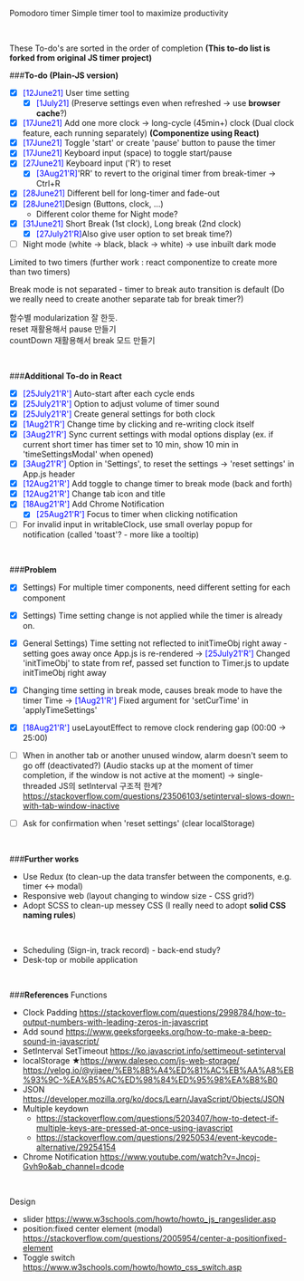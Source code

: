 Pomodoro timer
Simple timer tool to maximize productivity

</br>

These To-do's are sorted in the order of completion
**(This to-do list is forked from original JS timer project)**

###**To-do (Plain-JS version)**

- [x] <span style="color:blue">[12June21]</span> User time setting
  - [x] <span style="color:blue">[1July21]</span> (Preserve settings even when refreshed -> use **browser cache**?)
- [x] <span style="color:blue">[17June21]</span> Add one more clock → long-cycle (45min+) clock
      (Dual clock feature, each running separately)
      **(Componentize using React)**
- [x] <span style="color:blue">[17June21]</span> Toggle 'start' or create 'pause' button to pause the timer
- [x] <span style="color:blue">[17June21]</span> Keyboard input (space) to toggle start/pause
- [x] <span style="color:blue">[27June21]</span> Keyboard input ('R') to reset
  - [x] <span style="color:blue">[3Aug21'R]</span>'RR' to revert to the original timer from break-timer
        → Ctrl+R
- [x] <span style="color:blue">[28June21]</span> Different bell for long-timer and fade-out
- [x] <span style="color:blue">[28June21]</span>Design (Buttons, clock, ...) </br>
  - Different color theme for Night mode?
- [x] <span style="color:blue">[31June21]</span> Short Break (1st clock), Long break (2nd clock)
  - [x] <span style="color:blue">[27July21'R]</span>Also give user option to set break time?)
- [ ] Night mode (white -> black, black -> white) -> use inbuilt dark mode

Limited to two timers (further work : react componentize to create more than two timers)

Break mode is not separated - timer to break auto transition is default
(Do we really need to create another separate tab for break timer?)

함수별 modularization 잘 한듯.  
reset 재활용해서 pause 만들기  
countDown 재활용해서 break 모드 만들기

</br>

###**Additional To-do in React**

- [x] <span style="color:blue">[25July21'R']</span> Auto-start after each cycle ends
- [x] <span style="color:blue">[25July21'R']</span> Option to adjust volume of timer sound
- [x] <span style="color:blue">[25July21'R']</span> Create general settings for both clock
- [x] <span style="color:blue">[1Aug21'R']</span> Change time by clicking and re-writing clock itself
- [x] <span style="color:blue">[3Aug21'R']</span> Sync current settings with modal options display
      (ex. if current short timer has timer set to 10 min, show 10 min in 'timeSettingsModal' when opened)
- [x] <span style="color:blue">[3Aug21'R']</span> Option in 'Settings', to reset the settings
      → 'reset settings' in App.js header
- [x] <span style="color:blue">[12Aug21'R']</span> Add toggle to change timer to break mode (back and forth)
- [x] <span style="color:blue">[12Aug21'R']</span> Change tab icon and title
- [x] <span style="color:blue">[18Aug21'R']</span> Add Chrome Notification
  - [x] <span style="color:blue">[25Aug21'R']</span> Focus to timer when clicking notification
- [ ] For invalid input in writableClock, use small overlay popup for notification
      (called 'toast'? - more like a tooltip)

</br>

###**Problem**

- [x] Settings) For multiple timer components, need different setting for each component

- [x] Settings) Time setting change is not applied while the timer is already on.

- [x] General Settings) Time setting not reflected to initTimeObj right away - setting goes away once App.js is re-rendered
      → <span style="color:blue">[25July21'R']</span> Changed 'initTimeObj' to state from ref, passed set function to Timer.js to update initTimeObj right away

- [x] Changing time setting in break mode, causes break mode to have the timer Time
      → <span style="color:blue">[1Aug21'R']</span> Fixed argument for 'setCurTime' in 'applyTimeSettings'

- [x] <span style="color:blue">[18Aug21'R']</span> useLayoutEffect to remove clock rendering gap (00:00 -> 25:00)

- [ ] When in another tab or another unused window, alarm doesn't seem to go off (deactivated?)
      (Audio stacks up at the moment of timer completion, if the window is not active at the moment)
      → single-threaded JS의 setInterval 구조적 한계?
      https://stackoverflow.com/questions/23506103/setinterval-slows-down-with-tab-window-inactive
- [ ] Ask for confirmation when 'reset settings' (clear localStorage)

</br>

###**Further works**

- Use Redux (to clean-up the data transfer between the components, e.g. timer ↔ modal)
- Responsive web (layout changing to window size - CSS grid?)
- Adopt SCSS to clean-up messey CSS
  (I really need to adopt **solid CSS naming rules**)

</br>

- Scheduling (Sign-in, track record) - back-end study?
- Desk-top or mobile application

</br>

###**References**
Functions

- Clock Padding
  https://stackoverflow.com/questions/2998784/how-to-output-numbers-with-leading-zeros-in-javascript
- Add sound
  https://www.geeksforgeeks.org/how-to-make-a-beep-sound-in-javascript/
- SetInterval SetTimeout
  https://ko.javascript.info/settimeout-setinterval
- localStorage
  ★https://www.daleseo.com/js-web-storage/
  https://velog.io/@yijaee/%EB%8B%A4%ED%81%AC%EB%AA%A8%EB%93%9C-%EA%B5%AC%ED%98%84%ED%95%98%EA%B8%B0
- JSON
  https://developer.mozilla.org/ko/docs/Learn/JavaScript/Objects/JSON
- Multiple keydown
  - https://stackoverflow.com/questions/5203407/how-to-detect-if-multiple-keys-are-pressed-at-once-using-javascript
  - https://stackoverflow.com/questions/29250534/event-keycode-alternative/29254154
- Chrome Notification
  https://www.youtube.com/watch?v=Jncoj-Gvh9o&ab_channel=dcode

</br>

Design

- slider
  https://www.w3schools.com/howto/howto_js_rangeslider.asp
- position:fixed center element (modal)
  https://stackoverflow.com/questions/2005954/center-a-positionfixed-element
- Toggle switch  
  https://www.w3schools.com/howto/howto_css_switch.asp
